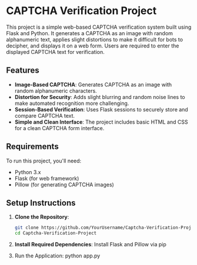 
# CAPTCHA Verification Project

This project is a simple web-based CAPTCHA verification system built using Flask and Python. It generates a CAPTCHA as an image with random alphanumeric text, applies slight distortions to make it difficult for bots to decipher, and displays it on a web form. Users are required to enter the displayed CAPTCHA text for verification.

## Features

- **Image-Based CAPTCHA**: Generates CAPTCHA as an image with random alphanumeric characters.
- **Distortion for Security**: Adds slight blurring and random noise lines to make automated recognition more challenging.
- **Session-Based Verification**: Uses Flask sessions to securely store and compare CAPTCHA text.
- **Simple and Clean Interface**: The project includes basic HTML and CSS for a clean CAPTCHA form interface.

## Requirements

To run this project, you'll need:

- Python 3.x
- Flask (for web framework)
- Pillow (for generating CAPTCHA images)

## Setup Instructions

1. **Clone the Repository**:
   ```bash
   git clone https://github.com/YourUsername/Captcha-Verification-Project.git
   cd Captcha-Verification-Project
2. **Install Required Dependencies**: 
Install Flask and Pillow via pip

3. Run the Application:
python app.py

